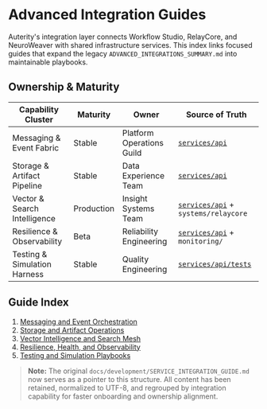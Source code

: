 # Advanced Integration Guides

Auterity's integration layer connects Workflow Studio, RelayCore, and NeuroWeaver with shared infrastructure services. This
index links focused guides that expand the legacy `ADVANCED_INTEGRATIONS_SUMMARY.md` into maintainable playbooks.

## Ownership & Maturity

| Capability Cluster | Maturity | Owner | Source of Truth |
| --- | --- | --- | --- |
| Messaging & Event Fabric | Stable | Platform Operations Guild | [`services/api`](../../services/api) |
| Storage & Artifact Pipeline | Stable | Data Experience Team | [`services/api`](../../services/api) |
| Vector & Search Intelligence | Production | Insight Systems Team | [`services/api`](../../services/api) + `systems/relaycore` |
| Resilience & Observability | Beta | Reliability Engineering | [`services/api`](../../services/api) + `monitoring/` |
| Testing & Simulation Harness | Stable | Quality Engineering | [`services/api/tests`](../../services/api/tests) |

## Guide Index

1. [Messaging and Event Orchestration](./messaging-and-events.md)
2. [Storage and Artifact Operations](./storage-and-artifacts.md)
3. [Vector Intelligence and Search Mesh](./vector-and-search.md)
4. [Resilience, Health, and Observability](./resilience-and-observability.md)
5. [Testing and Simulation Playbooks](./testing-and-simulation.md)

> **Note:** The original `docs/development/SERVICE_INTEGRATION_GUIDE.md` now serves as a pointer to this structure. All content has
> been retained, normalized to UTF-8, and regrouped by integration capability for faster onboarding and ownership alignment.
